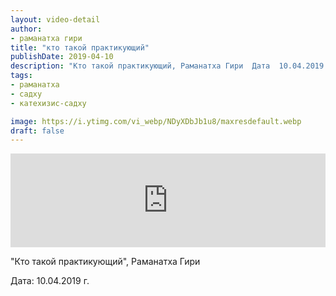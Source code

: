 ```yaml
---
layout: video-detail
author:
- раманатха гири
title: "кто такой практикующий"
publishDate: 2019-04-10
description: "Кто такой практикующий, Раманатха Гири  Дата  10.04.2019 г."
tags: 
- раманатха
- садху
- катехизис-садху

image: https://i.ytimg.com/vi_webp/NDyXDbJb1u8/maxresdefault.webp
draft: false
---
```


<iframe width="100%" src="https://www.youtube.com/embed/NDyXDbJb1u8" frameborder="0" allowfullscreen=""></iframe> 

 "Кто такой практикующий", Раманатха Гири

 Дата: 10.04.2019 г.

  

 